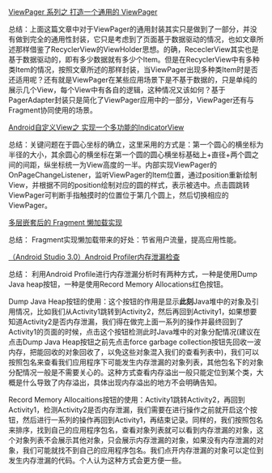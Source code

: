 [ViewPager 系列之 打造一个通用的 ViewPager](https://juejin.im/post/592df5b12f301e006c749de1)

总结：上面这篇文章中对于ViewPager的通用封装其实只是做到了一部分，并没有做到完全的通用性封装，它只是考虑到了页面基于数据驱动的情况，也如文章所述那样借鉴了RecyclerView的ViewHolder思想。的确，RececlerView其实也是基于数据驱动的，即有多少数据就有多少个Item。但是在RecyclerView中有多种类Item的情况，按照文章所述的那样封装，当ViewPager出现多种类Item时是否还适用呢？还有就是ViewPager在某些应用场景下是不基于数据的，只是单纯的展示几个View，每个View中有各自的逻辑，这种情况又该如何？基于PagerAdapter封装只是简化了ViewPager应用中的一部分，ViewPager还有与Fragment协同使用的场景。

[Android自定义View之 实现一个多功能的IndicatorView](https://www.jianshu.com/p/7833d8450405)

总结：关键问题在于圆心坐标的确立，这里采用的方式是：第一个圆心的横坐标为半径的大小，其余圆心的横坐标在第一个圆的圆心横坐标基础上+直径+两个圆之间的间距，纵坐标统一为View高度的一半。内部实现ViewPager的OnPageChangeListener，监听ViewPager的Item位置，通过position重新绘制View，并根据不同的position绘制对应的圆的样式，表示被选中。点击圆跳转ViewPager可判断手指触摸时的位置位于第几个圆上，然后切换相应的ViewPager。

[多层嵌套后的 Fragment 懒加载实现](https://juejin.im/post/5adcb0e36fb9a07aa7673fbc)

总结：
Fragment实现懒加载带来的好处：节省用户流量，提高应用性能。

[（Android Studio 3.0）Android Profiler内存泄漏检查](https://blog.csdn.net/double2hao/article/details/78784758)

总结：
利用Android Profile进行内存泄漏分析时有两种方式，一种是使用Dump Java heap按钮，一种是使用Record Memory Allocations红色按钮。

Dump Java Heap按钮的使用：这个按钮的作用是显示**此刻**Java堆中的对象及引用情况，比如我们从Activity1跳转到Activity2，然后再回到Activity1，如果想要知道Activity2是否内存泄漏，我们得在做完上面一系列的操作并最终回到了Activity1的页面的时候，点击这个按钮检测此时Java堆中的对象分配情况(建议在点击Dump Java Heap按钮之前先点击force garbage collection按钮先回收一波内存，把能回收的对象回收了，以免这些对象混入我们的查看列表中)，我们可以按照包名来查看我们应用程序下可能发生内存泄漏的对象列表，其他包名下的对象分配情况一般是不需要关心的。这种方式查看内存溢出一般只能定位到某个类，大概是什么导致了内存溢出，具体出现内存溢出的地方不会明确告知。

Record Memory Allocaitions按钮的使用：Activity1跳转Activity2，再回到Activity1，检测Activity2是否内存泄漏，我们需要在进行操作之前就开启这个按钮，然后进行一系列的操作再回到Activity1，再结束记录。同样的，我们按照包名来排序，找到自己的应用程序包名，查看对象列表就可以看到内存泄漏的对象，这个对象列表不会展示其他对象，只会展示内存泄漏的对象，如果没有内存泄漏的对象，我们可能就找不到自己的应用程序包名。我们点开内存泄漏的对象可以定位到发生内存泄漏的代码。个人认为这种方式会更方便一些。